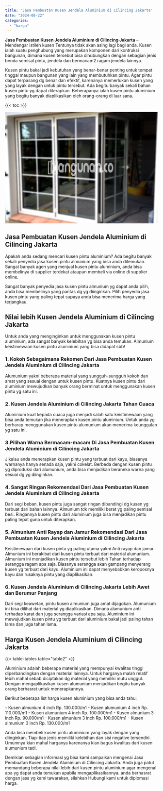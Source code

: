 ```yaml
---
title: "Jasa Pembuatan Kusen Jendela Aluminium di Cilincing Jakarta"
date: "2024-08-22"
categories: 
  - "harga"
---
```


**Jasa Pembuatan Kusen Jendela Aluminium di Cilincing Jakarta** – Mendengar istileh kusen Tentunya tidak akan asing lagi bagi anda. Kusen ialah suatu penghubung yang merupakan komponen dari kontruksi bangunan, dimana kusen tersebut bisa dihubungkan dengan sebagian jenis benda semisal pintu, jendela dan bermacam2 ragam jendela lainnya.

Kusen pintu bakal jadi kebutuhan yang benar-benar penting untuk tempat tinggal maupun bangunan yang lain yang membutuhkan pintu. Agar pintu dapat terpasang dg benar dan efektif, karenanya memerlukan kusen yang yang layak dengan untuk pintu tersebut. Ada begitu banyak sekali bahan kusen pintu yg dapat diterapkan. Beberapanya ialah kusen pintu aluminium yang begitu banyak diaplikasikan oleh orang-orang di luar sana.

{{< toc >}}

![Jasa Pembuatan Kusen Jendela Aluminium di Cilincing Jakarta](/images/harga-kusen-jendela-alumunium-35.png)

## Jasa Pembuatan Kusen Jendela Aluminium di Cilincing Jakarta

Apakah anda sedang mencari kusen pintu aluminium? Ada begitu banyak sekali penyedia jasa kusen pintu almunium yang bisa anda ditemukan. Sangat banyak agen yang menjual kusen pintu aluminium, anda bisa membelinya di supplier terdekat ataupun membeli via online di supplier online.

Sangat banyak penyedia jasa kusen pintu almunium yg dapat anda pilih, anda bisa membelinya yang pantas dg yg diinginkan. Pilih penyedia jasa kusen pintu yang paling tepat supaya anda bisa menerima harga yang terjangkau.

## Nilai lebih Kusen Jendela Aluminium di Cilincing Jakarta

Untuk anda yang menginginkan untuk menggunakan kusen pintu aluminium, ada sangat banyak kelebihan yg bisa anda temukan. Almunium keistimewaan kusen pintu aluminium yang bisa didapat sbb!

### 1\. Kokoh Sebagaimana Rekomen Dari Jasa Pembuatan Kusen Jendela Aluminium di Cilincing Jakarta

Alumunium yakni beberapa material yang sungguh-sungguh kokoh dan amat yang sesuai dengan untuk kusen pintu. Kuatnya kusen pintu dari aluminium mewujudkan banyak orang berminat untuk menggunakan kusen pintu yg satu ini.

### 2\. Kusen Jendela Aluminium di Cilincing Jakarta Tahan Cuaca

Aluminium kuat kepada cuaca juga menjadi salah satu keistimewaan yang bisa anda temukan jika menerapkan kusen pintu aluminium. Untuk anda yg berharap menggunakan kusen pintu alumunium akan menerima keunggulan yg satu ini.

### 3.Pilihan Warna Bermacam-macam Di Jasa Pembuatan Kusen Jendela Aluminium di Cilincing Jakarta

Jikalau anda menerapkan kusen pintu yang terbuat dari kayu, biasanya warnanya hanya senada saja, yakni cokelat. Berbeda dengan kusen pintu yg diproduksi dari alumunium, anda bisa menjadikan beraneka warna yang sesuai dg yg diinginkan.

### 4\. Sangat Ringan Rekomendasi Dari Jasa Pembuatan Kusen Jendela Aluminium di Cilincing Jakarta

Dari segi beban, kusen pintu juga sangat ringan dibandingi dg kusen yg terbuat dari bahan lainnya. Almunium tdk memiliki berat yg paling semisal besi. Ringannya kusen pintu dari aluminium juga bisa menjadikan pintu paling tepat guna untuk diterapkan.

### 5\. Almunium Anti Rayap dan Jamur Rekomendasi Dari Jasa Pembuatan Kusen Jendela Aluminium di Cilincing Jakarta

Keistimewaan dari kusen pintu yg paling utama yakni Anti rayap dan jamur. Almunium ini berakibat dari kusen pintu terbuat dari material alumunium. Almunium ini menjadikan kusen pintu tersebut lebih Tahan terhadap serangga ragam apa saja. Biasanya serangga akan gampang menyerang kusen yg terbuat dari kayu. Aluminium ini dapat menyebabkan keroposnya kayu dan rusaknya pintu yang diaplikasikan.

### 6\. Kusen Jendela Aluminium di Cilincing Jakarta Lebih Awet dan Berumur Panjang

Dari segi keawetan, pintu kusen almunium juga amat dijagokan. Alumunium ini bisa dilihat dari material yg diaplikasikan. Dimana alumunium anti terhadap karat dan juga serangga variasi apa saja. Aluminium ini mewujudkan kusen pintu yg terbuat dari aluminium bakal jadi paling tahan lama dan juga tahan lama.

## Harga Kusen Jendela Aluminium di Cilincing Jakarta

{{< table-tables table="table2" >}}

Aluminium adalah beberapa material yang mempunyai kwalitas tinggi diperbandingkan dengan material lainnya. Untuk harganya malah relatif lebih mahal sebab diciptakan dg material yang memiliki mutu unggul. Dengan mengaplikasikan kusen alumunium menjadikan begitu banyak orang berhasrat untuk menerapkannya.

Berikut beberapa list harga kusen aluminium yang bisa anda tahu:

\- Kusen almunium 4 inch Rp. 130.000/m1 - Kusen alumunium 4 inch Rp. 110.000/m1 - Kusen alumunium 4 inch Rp. 100.000/m1 - Kusen almunium 3 inch Rp. 90.000/m1 - Kusen almunium 3 inch Rp. 100.000/m1 - Kusen almunium 3 inch Rp. 130.000/m1

Anda bisa membeli kusen pintu aluminium yang layak dengan yang diinginkan. Tiap-tiap jenis memiliki kelebihan dan sisi negative tersendiri. Umumnya kian mahal harganya karenanya kian bagus kwalitas dari kusen alumunium tadi.

Demikian sebagian informasi yg bisa kami sampaikan mengenai Jasa Pembuatan Kusen Jendela Aluminium di Cilincing Jakarta. Anda juga patut memandang beberapa nilai lebih dari kusen pintu aluminium agar mengenal apa yg dapat anda temukan apabila mengaplikasikannya. anda berhasrat dengan jasa yg kami tawarakan, silahkan Hubungi kami untuk diplomasi harga.
